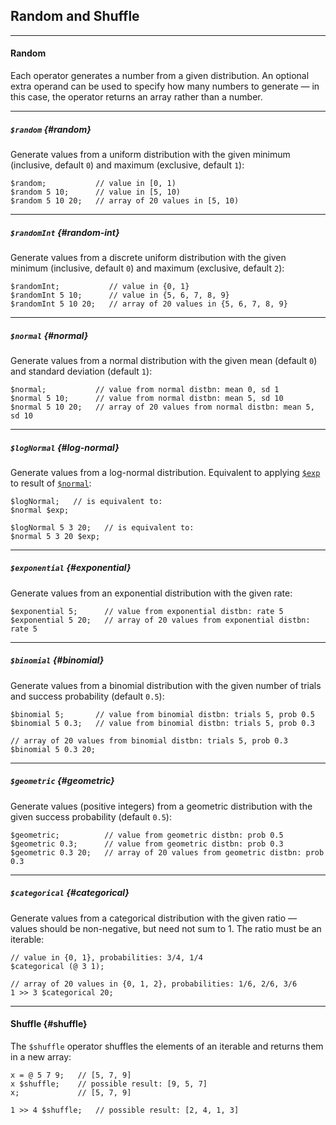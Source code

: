 ## Random and Shuffle

---

#### Random

Each operator generates a number from a given distribution. An optional extra operand can be used to specify how many numbers to generate &mdash; in this case, the operator returns an array rather than a number.

---

##### `$random` {#random}

Generate values from a uniform distribution with the given minimum (inclusive, default `0`) and maximum (exclusive, default `1`):

```
$random;           // value in [0, 1)
$random 5 10;      // value in [5, 10)
$random 5 10 20;   // array of 20 values in [5, 10)
```

---

##### `$randomInt` {#random-int}

Generate values from a discrete uniform distribution with the given minimum (inclusive, default `0`) and maximum (exclusive, default `2`):

```
$randomInt;           // value in {0, 1}
$randomInt 5 10;      // value in {5, 6, 7, 8, 9}
$randomInt 5 10 20;   // array of 20 values in {5, 6, 7, 8, 9}
```

---

##### `$normal` {#normal}

Generate values from a normal distribution with the given mean (default `0`) and standard deviation (default `1`):

```
$normal;           // value from normal distbn: mean 0, sd 1
$normal 5 10;      // value from normal distbn: mean 5, sd 10
$normal 5 10 20;   // array of 20 values from normal distbn: mean 5, sd 10
```

---

##### `$logNormal` {#log-normal}

Generate values from a log-normal distribution. Equivalent to applying [`$exp`](?Elementwise) to result of [`$normal`](#normal):

```
$logNormal;   // is equivalent to:
$normal $exp;

$logNormal 5 3 20;   // is equivalent to:
$normal 5 3 20 $exp;
```

---

##### `$exponential` {#exponential}

Generate values from an exponential distribution with the given rate:

```
$exponential 5;      // value from exponential distbn: rate 5
$exponential 5 20;   // array of 20 values from exponential distbn: rate 5
```

---

##### `$binomial` {#binomial}

Generate values from a binomial distribution with the given number of trials and success probability (default `0.5`):

```
$binomial 5;       // value from binomial distbn: trials 5, prob 0.5
$binomial 5 0.3;   // value from binomial distbn: trials 5, prob 0.3

// array of 20 values from binomial distbn: trials 5, prob 0.3
$binomial 5 0.3 20;
```

---

##### `$geometric` {#geometric}

Generate values (positive integers) from a geometric distribution with the given success probability (default `0.5`):

```
$geometric;          // value from geometric distbn: prob 0.5
$geometric 0.3;      // value from geometric distbn: prob 0.3
$geometric 0.3 20;   // array of 20 values from geometric distbn: prob 0.3
```

---

##### `$categorical` {#categorical}

Generate values from a categorical distribution with the given ratio &mdash; values should be non-negative, but need not sum to 1. The ratio must be an iterable:

```
// value in {0, 1}, probabilities: 3/4, 1/4
$categorical (@ 3 1);      

// array of 20 values in {0, 1, 2}, probabilities: 1/6, 2/6, 3/6
1 >> 3 $categorical 20;
```

---

#### Shuffle {#shuffle}

The `$shuffle` operator shuffles the elements of an iterable and returns them in a new array:

```
x = @ 5 7 9;   // [5, 7, 9]
x $shuffle;    // possible result: [9, 5, 7]
x;             // [5, 7, 9]

1 >> 4 $shuffle;   // possible result: [2, 4, 1, 3]
```